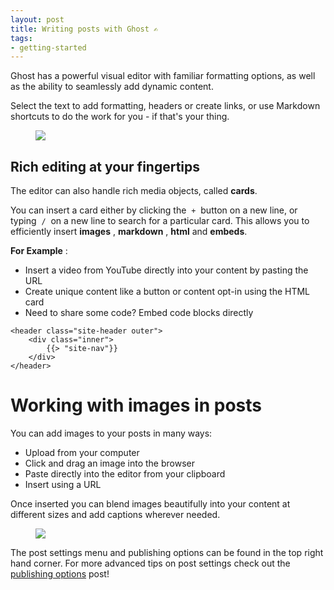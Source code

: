 ```yaml
---
layout: post
title: Writing posts with Ghost ✍️
tags:
- getting-started
---
```


Ghost has a powerful visual editor with familiar formatting options, as well as the ability to seamlessly add dynamic content.

Select the text to add formatting, headers or create links, or use Markdown shortcuts to do the work for you - if that's your thing.

<!--kg-card-begin: image--><figure class="kg-card kg-image-card"><img src="https://static.ghost.org/v2.0.0/images/formatting-editor-demo.gif" class="kg-image"></figure><!--kg-card-end: image-->
## Rich editing at your fingertips

The editor can also handle rich media objects, called **cards**.

You can insert a card either by clicking the &nbsp;`+` &nbsp;button on a new line, or typing &nbsp;`/` &nbsp;on a new line to search for a particular card. This allows you to efficiently insert **images** , **markdown** , **html** and **embeds**.

**For Example** :

- Insert a video from YouTube directly into your content by pasting the URL 
- Create unique content like a button or content opt-in using the HTML card
- Need to share some code? Embed code blocks directly 
<!--kg-card-begin: code-->

    <header class="site-header outer">
        <div class="inner">
            {{> "site-nav"}}
        </div>
    </header>

<!--kg-card-end: code-->
# Working with images in posts

You can add images to your posts in many ways:

- Upload from your computer
- Click and drag an image into the browser
- Paste directly into the editor from your clipboard
- Insert using a URL

Once inserted you can blend images beautifully into your content at different sizes and add captions wherever needed.

<!--kg-card-begin: image--><figure class="kg-card kg-image-card"><img src="https://static.ghost.org/v2.0.0/images/using-images-demo.gif" class="kg-image"></figure><!--kg-card-end: image-->

The post settings menu and publishing options can be found in the top right hand corner. For more advanced tips on post settings check out the [publishing options](/publishing-options/) post!

